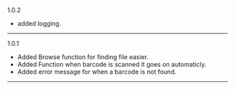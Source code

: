 1.0.2
+ added logging.
___
1.0.1
+ Added Browse function for finding file easier.
+ Added Function when barcode is scanned it goes on automaticly.
+ Added error message for when a barcode is not found.
___